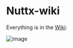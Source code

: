 # Nuttx-wiki

Everything is in the [Wiki](https://github.com/bertvoldenuit/NuttX-Wiki/wiki):

![image](https://user-images.githubusercontent.com/5957713/54494313-18a3c580-48d9-11e9-8e21-0458f29e3965.png)
